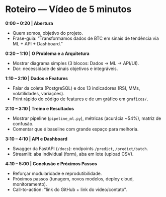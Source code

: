 # Roteiro — Vídeo de 5 minutos

**0:00 – 0:20 | Abertura**
- Quem somos, objetivo do projeto.
- Frase-guia: “Transformamos dados de BTC em sinais de tendência via ML + API + Dashboard.”

**0:20 – 1:10 | O Problema e a Arquitetura**
- Mostrar diagrama simples (3 blocos: Dados → ML → API/UI).
- Dor: necessidade de sinais objetivos e integráveis.

**1:10 – 2:10 | Dados e Features**
- Falar da coleta (PostgreSQL) e dos 13 indicadores (RSI, MMs, volatilidades, variações).
- Print rápido do código de features e de um gráfico em `graficos/`.

**2:10 – 3:10 | Treino e Resultados**
- Mostrar pipeline (`pipeline_ml.py`), métricas (acurácia ~54%), matriz de confusão.
- Comentar que é baseline com grande espaço para melhoria.

**3:10 – 4:10 | API e Dashboard**
- Swagger da FastAPI (`/docs`): endpoints `/predict`, `/predict/batch`.
- Streamlit: aba individual (form), aba em lote (upload CSV).

**4:10 – 5:00 | Conclusão e Próximos Passos**
- Reforçar modularidade e reprodutibilidade.
- Próximos passos (tunagem, novos modelos, deploy cloud, monitoramento).
- Call-to-action: “link do GitHub + link do vídeo/contato”.
